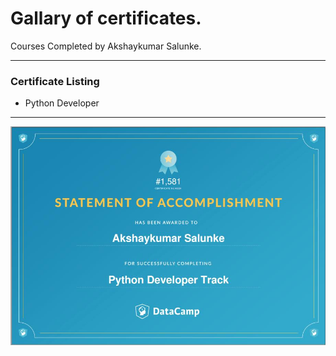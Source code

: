 # Gallary of certificates.

Courses Completed by Akshaykumar Salunke.

---

### Certificate Listing

- Python Developer

---

![Python Developer](certImg/python_develpoer.png)
